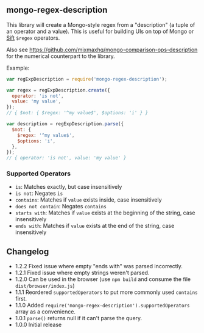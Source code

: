 ## mongo-regex-description

This library will create a Mongo-style regex from a "description" (a tuple of an operator and a value). This is useful for building UIs on top of Mongo or [Sift](https://www.npmjs.com/package/sift) `$regex` operators.

Also see https://github.com/mixmaxhq/mongo-comparison-ops-description for the numerical counterpart to the library.

Example:

```js
var regExpDescription = require('mongo-regex-description');

var regex = regExpDescription.create({
  operator: 'is not',
  value: 'my value',
});
// { $not: { $regex: '^my value$', $options: 'i' } }

var description = regExpDescription.parse({
  $not: {
    $regex: '^my value$',
    $options: 'i',
  },
});
// { operator: 'is not', value: 'my value' }
```

### Supported Operators

- `is`: Matches exactly, but case insensitively
- `is not`: Negates `is`
- `contains`: Matches if `value` exists inside, case insensitively
- `does not contain`: Negates `contains`
- `starts with`: Matches if `value` exists at the beginning of the string, case insensitively
- `ends with`: Matches if `value` exists at the end of the string, case insensitively

## Changelog

- 1.2.2 Fixed issue where empty "ends with" was parsed incorrectly.
- 1.2.1 Fixed issue where empty strings weren't parsed.
- 1.2.0 Can be used in the browser (use `npm build` and consume the file `dist/browser/index.js`)
- 1.1.1 Reordered `supportedOperators` to put more commonly used `contains` first.
- 1.1.0 Added `require('mongo-regex-description').supportedOperators` array as a convenience.
- 1.0.1 `parse()` returns null if it can't parse the query.
- 1.0.0 Initial release
